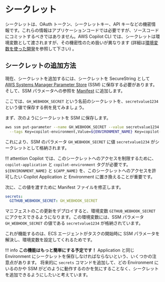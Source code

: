 # シークレット

シークレットは、OAuth トークン、シークレットキー、API キーなどの機密情報です。これらの情報はアプリケーションコードでは必要ですが、ソースコードにコミットするべきではありません。AWS Copilot CLI では、シークレットは環境変数として渡されますが、その機密性のため扱いが異なります (詳細は[環境変数を使った開発](../developing/environment-variables.md)を参照して下さい) 。

## シークレットの追加方法

現在、シークレットを追加するには、シークレットを SecureString として [AWS Systems Manager Parameter Store](https://docs.aws.amazon.com/systems-manager/latest/userguide/systems-manager-parameter-store.html) (SSM) に保存する必要があります。そして、SSM パラメータへの参照を [Manifest](../manifest/overview.md) に追加します。

ここでは、`GH_WEBHOOK_SECRET` という名前のシークレットを、`secretvalue1234` という値で保存する例を見てみましょう。

まず、次のようにシークレットを SSM に保存します。

```sh
aws ssm put-parameter --name GH_WEBHOOK_SECRET --value secretvalue1234 --type SecureString\
  --tags Key=copilot-environment,Value=${ENVIRONMENT_NAME} Key=copilot-application,Value=${APP_NAME}
```

これにより、SSM のパラメータ `GH_WEBHOOK_SECRET` に値 `secretvalue1234` がシークレットとして格納されます。

!!! attention
    Copilot では、このシークレットへのアクセスを制限するために、 `copilot-application` と `copilot-environment` タグが必要です。
    `${ENVIRONMENT_NAME}` と `${APP_NAME}` を、このシークレットへのアクセスを許可したい Copilot Application と Environment に置き換えることが重要です。


次に、この値を渡すために Manifest ファイルを修正します。

```yaml
secrets:                      
  GITHUB_WEBHOOK_SECRET: GH_WEBHOOK_SECRET  
```

マニフェストのこの更新をデプロイすると、環境変数 `GITHUB_WEBHOOK_SECRET` にアクセスできるようになります。この環境変数には、SSM パラメータ `GH_WEBHOOK_SECRET` の値である `secretvalue1234` が格納されています。

これが機能するのは、ECS エージェントがタスクの開始時に SSM パラメータを解決し、環境変数を設定してくれるためです。

!!! info
    **この機能はもっと簡単にする予定です！** Application と同じ Environment にシークレットを保存しなければならないという、いくつかの注意点があります。
    将来的に `secrets` コマンドを追加して、どの Environment にいるのかや SSM がどのように動作するのかを気にすることなく、シークレットを追加できるようにしたいと考えています。
